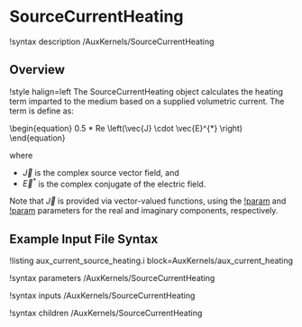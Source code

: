 # SourceCurrentHeating

!syntax description /AuxKernels/SourceCurrentHeating

## Overview

!style halign=left
The SourceCurrentHeating object calculates the heating term imparted to the medium based on a supplied volumetric current. The term is define as:

\begin{equation}
  0.5 * Re \left(\vec{J} \cdot \vec{E}^{*} \right)
\end{equation}

where

- $\vec{J}$ is the complex source vector field, and
- $\vec{E}^{*}$ is the complex conjugate of the electric field.

Note that $\vec{J}$ is provided via vector-valued functions, using the
[!param](/Kernels/VectorCurrentSource/source_real) and [!param](/Kernels/VectorCurrentSource/source_imag)
parameters for the real and imaginary components, respectively.

## Example Input File Syntax

!listing aux_current_source_heating.i block=AuxKernels/aux_current_heating

!syntax parameters /AuxKernels/SourceCurrentHeating

!syntax inputs /AuxKernels/SourceCurrentHeating

!syntax children /AuxKernels/SourceCurrentHeating
